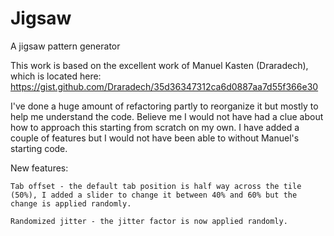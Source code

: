 # Jigsaw
A jigsaw pattern generator

This work is based on the excellent work of Manuel Kasten (Draradech), which is located here: https://gist.github.com/Draradech/35d36347312ca6d0887aa7d55f366e30

I've done a huge amount of refactoring partly to reorganize it but mostly to help me understand the code. Believe me I would not have had a clue about how to approach this starting from scratch on my own. I have added a couple of features but I would not have been able to without Manuel's starting code.

New features:

    Tab offset - the default tab position is half way across the tile (50%), I added a slider to change it between 40% and 60% but the change is applied randomly.

    Randomized jitter - the jitter factor is now applied randomly.

    
